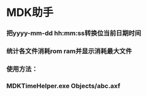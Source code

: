 # MDK助手

### 把yyyy-mm-dd hh:mm:ss转换位当前日期时间

### 统计各文件消耗rom ram并显示消耗最大文件

### 使用方法：

### MDKTimeHelper.exe  Objects/abc.axf